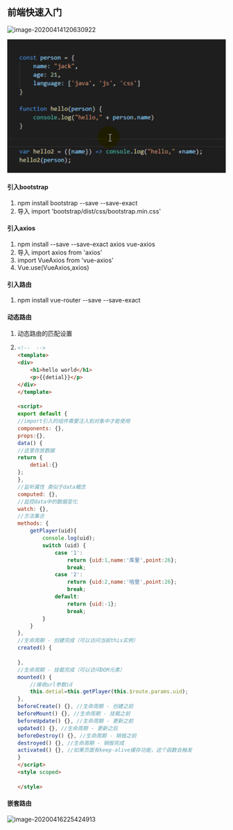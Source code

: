 ## 前端快速入门

![image-20200414120630922](D:\360MoveData\Users\WB\Desktop\MarkDownPadNote\github\pic\3.png)

![image-20200414122759399](pic/4、.png)

#### 引入bootstrap

1. npm install bootstrap --save --save-exact
2. 导入 import 'bootstrap/dist/css/bootstrap.min.css'

#### 引入axios

1. npm install --save --save-exact axios vue-axios
2. 导入 import axios from 'axios'
3. import VueAxios from 'vue-axios'
4. Vue.use(VueAxios,axios)

#### 引入路由

1. npm install vue-router --save --save-exact

#### 动态路由

1. 动态路由的匹配设置

2. ```html
   <!--  -->
   <template>
   <div>
       <h1>hello world</h1>
       <p>{{detial}}</p>
   </div>
   </template>
   
   <script>
   export default {
   //import引入的组件需要注入到对象中才能使用
   components: {},
   props:{},
   data() {
   //这里存放数据
   return {
       detial:{}
   };
   },
   //监听属性 类似于data概念
   computed: {},
   //监控data中的数据变化
   watch: {},
   //方法集合
   methods: {
       getPlayer(uid){
           console.log(uid);
           switch (uid) {
               case '1':
                   return {uid:1,name:'库里',point:26};
                   break;
               case '2':
                   return {uid:2,name:'哈登',point:26};
                   break;
               default:
                   return {uid:-1};
                   break;
           }
       }
   },
   //生命周期 - 创建完成（可以访问当前this实例）
   created() {
   
   },
   //生命周期 - 挂载完成（可以访问DOM元素）
   mounted() {
       //接收url参数id
       this.detial=this.getPlayer(this.$route.params.uid);
   },
   beforeCreate() {}, //生命周期 - 创建之前
   beforeMount() {}, //生命周期 - 挂载之前
   beforeUpdate() {}, //生命周期 - 更新之前
   updated() {}, //生命周期 - 更新之后
   beforeDestroy() {}, //生命周期 - 销毁之前
   destroyed() {}, //生命周期 - 销毁完成
   activated() {}, //如果页面有keep-alive缓存功能，这个函数会触发
   }
   </script>
   <style scoped>
   
   </style>
   ```

#### 嵌套路由

![image-20200416225424913](pic/7)

 